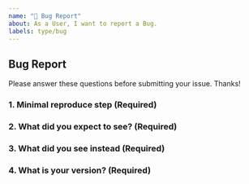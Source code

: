 ```yaml
---
name: "🐛 Bug Report"
about: As a User, I want to report a Bug.
labels: type/bug
---
```


## Bug Report

Please answer these questions before submitting your issue. Thanks!

### 1. Minimal reproduce step (Required)

<!-- a step by step guide for reproducing the bug. -->

### 2. What did you expect to see? (Required)

### 3. What did you see instead (Required)

### 4. What is your version? (Required)

<!-- Paste the output of tiproxy version -->
<!-- Paste the output of tiproxyctl version if related -->
<!-- Paste the output of SELECT tidb_version()  if related -->

